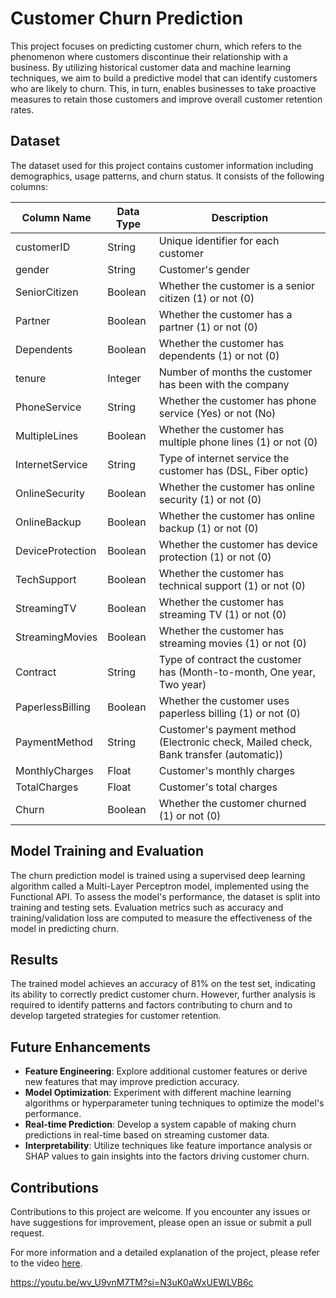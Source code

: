 # Customer Churn Prediction

This project focuses on predicting customer churn, which refers to the phenomenon where customers discontinue their relationship with a business. By utilizing historical customer data and machine learning techniques, we aim to build a predictive model that can identify customers who are likely to churn. This, in turn, enables businesses to take proactive measures to retain those customers and improve overall customer retention rates.

## Dataset

The dataset used for this project contains customer information including demographics, usage patterns, and churn status. It consists of the following columns:

| Column Name    | Data Type | Description                                                  |
|----------------|-----------|--------------------------------------------------------------|
| customerID     | String    | Unique identifier for each customer                           |
| gender         | String    | Customer's gender                                            |
| SeniorCitizen  | Boolean   | Whether the customer is a senior citizen (1) or not (0)       |
| Partner        | Boolean   | Whether the customer has a partner (1) or not (0)             |
| Dependents     | Boolean   | Whether the customer has dependents (1) or not (0)            |
| tenure         | Integer   | Number of months the customer has been with the company       |
| PhoneService   | String    | Whether the customer has phone service (Yes) or not (No)      |
| MultipleLines  | Boolean   | Whether the customer has multiple phone lines (1) or not (0)   |
| InternetService| String    | Type of internet service the customer has (DSL, Fiber optic)  |
| OnlineSecurity | Boolean   | Whether the customer has online security (1) or not (0)       |
| OnlineBackup   | Boolean   | Whether the customer has online backup (1) or not (0)         |
| DeviceProtection| Boolean  | Whether the customer has device protection (1) or not (0)     |
| TechSupport    | Boolean   | Whether the customer has technical support (1) or not (0)     |
| StreamingTV    | Boolean   | Whether the customer has streaming TV (1) or not (0)          |
| StreamingMovies| Boolean   | Whether the customer has streaming movies (1) or not (0)      |
| Contract       | String    | Type of contract the customer has (Month-to-month, One year, Two year) |
| PaperlessBilling| Boolean  | Whether the customer uses paperless billing (1) or not (0)    |
| PaymentMethod  | String    | Customer's payment method (Electronic check, Mailed check, Bank transfer (automatic)) |
| MonthlyCharges | Float     | Customer's monthly charges                                   |
| TotalCharges   | Float     | Customer's total charges                                     |
| Churn          | Boolean   | Whether the customer churned (1) or not (0)                   |

## Model Training and Evaluation

The churn prediction model is trained using a supervised deep learning algorithm called a Multi-Layer Perceptron model, implemented using the Functional API. To assess the model's performance, the dataset is split into training and testing sets. Evaluation metrics such as accuracy and training/validation loss are computed to measure the effectiveness of the model in predicting churn.

## Results

The trained model achieves an accuracy of 81% on the test set, indicating its ability to correctly predict customer churn. However, further analysis is required to identify patterns and factors contributing to churn and to develop targeted strategies for customer retention.

## Future Enhancements

- **Feature Engineering**: Explore additional customer features or derive new features that may improve prediction accuracy.
- **Model Optimization**: Experiment with different machine learning algorithms or hyperparameter tuning techniques to optimize the model's performance.
- **Real-time Prediction**: Develop a system capable of making churn predictions in real-time based on streaming customer data.
- **Interpretability**: Utilize techniques like feature importance analysis or SHAP values to gain insights into the factors driving customer churn.

## Contributions

Contributions to this project are welcome. If you encounter any issues or have suggestions for improvement, please open an issue or submit a pull request.

For more information and a detailed explanation of the project, please refer to the video [here](https://youtu.be/wv_U9vnM7TM).

https://youtu.be/wv_U9vnM7TM?si=N3uK0aWxUEWLVB6c



